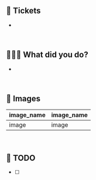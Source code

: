 ## 🎫 Tickets
- 

<br>

## 👨🏼‍💻 What did you do?
- 

<br>

## 👀 Images
| image_name | image_name |
| ---- | ---- |
| image | image |

<br>

## 🌋 TODO
- [ ] 